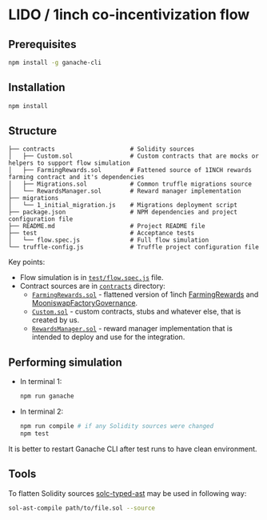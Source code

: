 # LIDO / 1inch co-incentivization flow

## Prerequisites
```bash
npm install -g ganache-cli
```

## Installation
```bash
npm install
```

## Structure
```text
├── contracts                     # Solidity sources
│   ├── Custom.sol                # Custom contracts that are mocks or helpers to support flow simulation
│   ├── FarmingRewards.sol        # Fattened source of 1INCH rewards farming contract and it's dependencies
│   ├── Migrations.sol            # Common truffle migrations source
│   └── RewardsManager.sol        # Reward manager implementation
├── migrations
│   └── 1_initial_migration.js    # Migrations deployment script
├── package.json                  # NPM dependencies and project configuration file
├── README.md                     # Project README file
├── test                          # Acceptance tests
│   └── flow.spec.js              # Full flow simulation
└── truffle-config.js             # Truffle project configuration file
```
Key points:
- Flow simulation is in [`test/flow.spec.js`](https://github.com/maddevsio/lido/blob/main/test/flow.spec.js) file.
- Contract sources are in [`contracts`](https://github.com/maddevsio/lido/tree/main/contracts) directory:
  - [`FarmingRewards.sol`](https://github.com/maddevsio/lido/blob/main/contracts/FarmingRewards.sol) - flattened version of 1inch [FarmingRewards](https://github.com/1inch/liquidity-protocol/blob/master/contracts/inch/farming/FarmingRewards.sol) and [MooniswapFactoryGovernance](https://github.com/1inch/liquidity-protocol/blob/master/contracts/governance/MooniswapFactoryGovernance.sol).
  - [`Custom.sol`](https://github.com/maddevsio/lido/blob/main/contracts/Custom.sol) - custom contracts, stubs and whatever else, that is created by us.
  - [`RewardsManager.sol`](https://github.com/maddevsio/lido/blob/main/contracts/RewardsManager.sol) - reward manager implementation that is intended to deploy and use for the integration.

## Performing simulation
- In terminal 1:
  ```bash
  npm run ganache
  ```
- In terminal 2:
  ```bash
  npm run compile # if any Solidity sources were changed
  npm test
  ```

It is better to restart Ganache CLI after test runs to have clean environment.

## Tools
To flatten Solidity sources [solc-typed-ast](https://github.com/ConsenSys/solc-typed-ast/) may be used in following way:
```bash
sol-ast-compile path/to/file.sol --source
```
